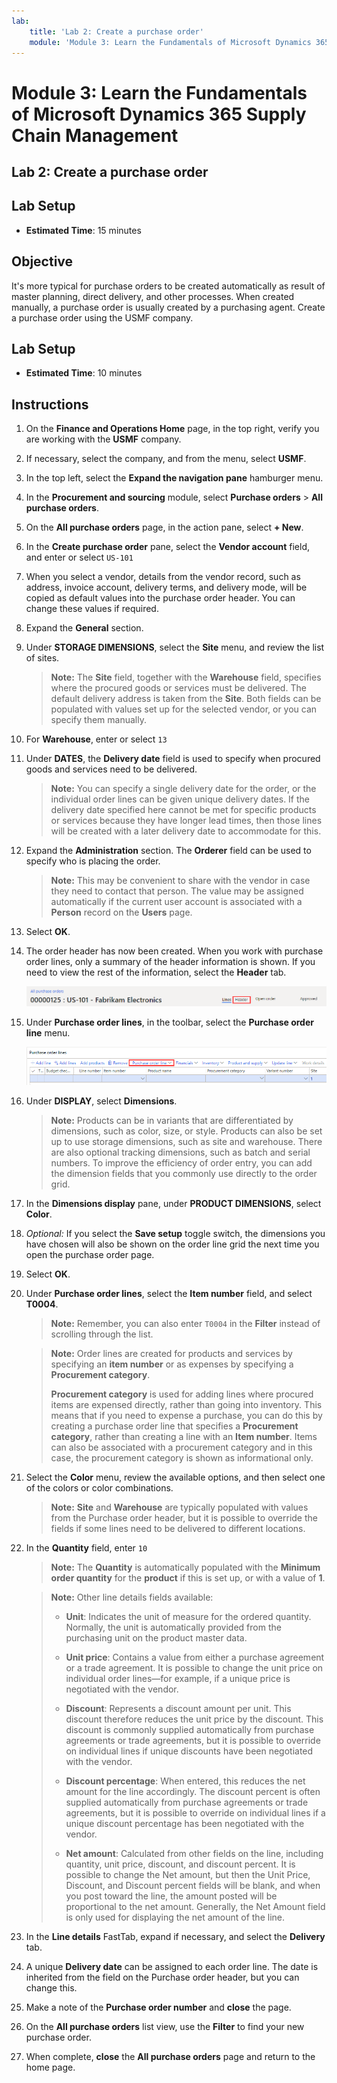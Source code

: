 ```yaml
---
lab:
    title: 'Lab 2: Create a purchase order'
    module: 'Module 3: Learn the Fundamentals of Microsoft Dynamics 365 Supply Chain Management'
---
```


# Module 3: Learn the Fundamentals of Microsoft Dynamics 365 Supply Chain Management

## Lab 2: Create a purchase order

## Lab Setup

   - **Estimated Time**: 15 minutes

## Objective

It's more typical for purchase orders to be created automatically as result of master planning, direct delivery, and other processes. When created manually, a purchase order is usually created by a purchasing agent. Create a purchase order using the USMF company. 

## Lab Setup

   - **Estimated Time**: 10 minutes

## Instructions

1.  On the **Finance and Operations Home** page, in the top right, verify you are working with the **USMF** company. 

1.  If necessary, select the company, and from the menu, select **USMF**. 

1.  In the top left, select the **Expand the navigation pane** hamburger menu. 

1.  In the **Procurement and sourcing** module, select **Purchase orders** > **All purchase orders**. 

1.  On the **All purchase orders** page, in the action pane, select **+ New**. 

1.  In the **Create purchase order** pane, select the **Vendor account** field, and enter or select `US-101`

1.  When you select a vendor, details from the vendor record, such as address, invoice account, delivery terms, and delivery mode, will be copied as default values into the purchase order header. You can change these values if required. 

1.  Expand the **General** section. 

1.  Under **STORAGE DIMENSIONS**, select the **Site** menu, and review the list of sites. 

    > **Note:** The **Site** field, together with the **Warehouse** field, specifies where the procured goods or services must be delivered. The default delivery address is taken from the **Site**. Both fields can be populated with values set up for the selected vendor, or you can specify them manually. 

1.  For **Warehouse**, enter or select `13`

1.  Under **DATES**, the **Delivery date** field is used to specify when procured goods and services need to be delivered.

    > **Note:** You can specify a single delivery date for the order, or the individual order lines can be given unique delivery dates. If the delivery date specified here cannot be met for specific products or services because they have longer lead times, then those lines will be created with a later delivery date to accommodate for this.

1.  Expand the **Administration** section. The **Orderer** field can be used to specify who is placing the order. 

    > **Note:** This may be convenient to share with the vendor in case they need to contact that person. The value may be assigned automatically if the current user account is associated with a **Person** record on the **Users** page. 

1.  Select **OK**. 

1.  The order header has now been created. When you work with purchase order lines, only a summary of the header information is shown. If you need to view the rest of the information, select the **Header** tab. 

    ![Screen image displaying the location of the Header menu](./media/lp1-m3-purchase-order-header-option.png)

1.  Under **Purchase order lines**, in the toolbar, select the **Purchase order line** menu. 

    ![Screen image showing the location of the Purchase order line menu option](./media/lp1-m3-purchase-order-purchase-order-line-menu.png)

1.  Under **DISPLAY**, select **Dimensions**. 

    > **Note:** Products can be in variants that are differentiated by dimensions, such as color, size, or style. Products can also be set up to use storage dimensions, such as site and warehouse. There are also optional tracking dimensions, such as batch and serial numbers. To improve the efficiency of order entry, you can add the dimension fields that you commonly use directly to the order grid. 

1.  In the **Dimensions display** pane, under **PRODUCT DIMENSIONS**, select **Color**. 

1.  *Optional:* If you select the **Save setup** toggle switch, the dimensions you have chosen will also be shown on the order line grid the next time you open the purchase order page. 

1.  Select **OK**. 

1.  Under **Purchase order lines**, select the **Item number** field, and select **T0004**. 

    > **Note:** Remember, you can also enter `T0004` in the **Filter** instead of scrolling through the list. 

    > **Note:** Order lines are created for products and services by specifying an **item number** or as expenses by specifying a **Procurement category**.
    > 
    > **Procurement category** is used for adding lines where procured items are expensed directly, rather than going into inventory. This means that if you need to expense a purchase, you can do this by creating a purchase order line that specifies a **Procurement category**, rather than creating a line with an **Item number**. Items can also be associated with a procurement category and in this case, the procurement category is shown as informational only. 

1.  Select the **Color** menu, review the available options, and then select one of the colors or color combinations. 

    > **Note:** **Site** and **Warehouse** are typically populated with values from the Purchase order header, but it is possible to override the fields if some lines need to be delivered to different locations. 

1.  In the **Quantity** field, enter `10` 

    > **Note:** The **Quantity** is automatically populated with the **Minimum order quantity** for the **product** if this is set up, or with a value of **1**. 

    > **Note:** Other line details fields available: 
    >
    >    - **Unit**: Indicates the unit of measure for the ordered quantity. Normally, the unit is automatically provided from the purchasing unit on the product master data. 
    >
    >    - **Unit price**: Contains a value from either a purchase agreement or a trade agreement. It is possible to change the unit price on individual order lines—for example, if a unique price is negotiated with the vendor. 
    >
    >    - **Discount**: Represents a discount amount per unit. This discount therefore reduces the unit price by the discount. This discount is commonly supplied automatically from purchase agreements or trade agreements, but it is possible to override on individual lines if unique discounts have been negotiated with the vendor. 
    >
    >    - **Discount percentage**: When entered, this reduces the net amount for the line accordingly. The discount percent is often supplied automatically from purchase agreements or trade agreements, but it is possible to override on individual lines if a unique discount percentage has been negotiated with the vendor. 
    >
    >    - **Net amount**: Calculated from other fields on the line, including quantity, unit price, discount, and discount percent. It is possible to change the Net amount, but then the Unit Price, Discount, and Discount percent fields will be blank, and when you post toward the line, the amount posted will be proportional to the net amount. Generally, the Net Amount field is only used for displaying the net amount of the line. 

1.  In the **Line details** FastTab, expand if necessary, and select the **Delivery** tab. 

1.  A unique **Delivery date** can be assigned to each order line. The date is inherited from the field on the Purchase order header, but you can change this. 

1.  Make a note of the **Purchase order number** and **close** the page. 

1.  On the **All purchase orders** list view, use the **Filter** to find your new purchase order. 

1.  When complete, **close** the **All purchase orders** page and return to the home page. 


